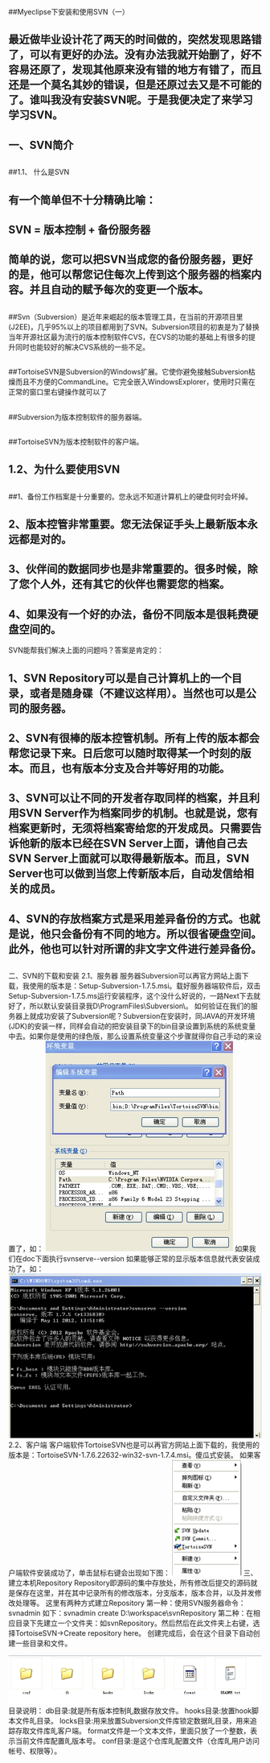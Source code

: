 ##Myeclipse下安装和使用SVN（一）

##
## 最近做毕业设计花了两天的时间做的，突然发现思路错了，可以有更好的办法。没有办法我就开始删了，好不容易还原了，发现其他原来没有错的地方有错了，而且还是一个莫名其妙的错误，但是还原过去又是不可能的了。谁叫我没有安装SVN呢。于是我便决定了来学习学习SVN。


##
## 一、SVN简介


##
##1.1、 什么是SVN


##
## 有一个简单但不十分精确比喻：


##
## SVN = 版本控制 + 备份服务器


##
## 简单的说，您可以把SVN当成您的备份服务器，更好的是，他可以帮您记住每次上传到这个服务器的档案内容。并且自动的赋予每次的变更一个版本。


##
##Svn（Subversion）是近年来崛起的版本管理工具，在当前的开源项目里(J2EE)，几乎95%以上的项目都用到了SVN。Subversion项目的初衷是为了替换当年开源社区最为流行的版本控制软件CVS，在CVS的功能的基础上有很多的提升同时也能较好的解决CVS系统的一些不足。


##
##


##
##TortoiseSVN是Subversion的Windows扩展。它使你避免接触Subversion枯燥而且不方便的CommandLine。它完全嵌入WindowsExplorer，使用时只需在正常的窗口里右键操作就可以了


##
##Subversion为版本控制软件的服务器端。


##
##TortoiseSVN为版本控制软件的客户端。


##
##


##
## 1.2、为什么要使用SVN


##
##1、备份工作档案是十分重要的。您永远不知道计算机上的硬盘何时会坏掉。


##
##  2、版本控管非常重要。您无法保证手头上最新版本永远都是对的。


##
## 3、伙伴间的数据同步也是非常重要的。很多时候，除了您个人外，还有其它的伙伴也需要您的档案。


##
## 4、如果没有一个好的办法，备份不同版本是很耗费硬盘空间的。
SVN能帮我们解决上面的问题吗？答案是肯定的：


##
## 1、SVN Repository可以是自己计算机上的一个目录，或者是随身碟（不建议这样用）。当然也可以是公司的服务器。


##
## 2、SVN有很棒的版本控管机制。所有上传的版本都会帮您记录下来。日后您可以随时取得某一个时刻的版本。而且，也有版本分支及合并等好用的功能。


##
## 3、SVN可以让不同的开发者存取同样的档案，并且利用SVN Server作为档案同步的机制。也就是说，您有档案更新时，无须将档案寄给您的开发成员。只需要告诉他新的版本已经在SVN Server上面，请他自己去SVN Server上面就可以取得最新版本。而且，SVN Server也可以做到当您上传新版本后，自动发信给相关的成员。


##
## 4、SVN的存放档案方式是采用差异备份的方式。也就是说，他只会备份有不同的地方。所以很省硬盘空间。此外，他也可以针对所谓的非文字文件进行差异备份。


##
##


##
## 
 二、SVN的下载和安装
 2.1、服务器
 服务器Subversion可以再官方网站上面下载，我使用的版本是：Setup-Subversion-1.7.5.msi。载好服务器端软件后，双击Setup-Subversion-1.7.5.ms运行安装程序，这个没什么好说的，一路Next下去就好了，所以默认安装目录我D\ProgramFiles\Subversion\。
如何验证在我们的服务器上就成功安装了Subversion呢？Subversion在安装时，同JAVA的开发环境(JDK)的安装一样，同样会自动的把安装目录下的bin目录设置到系统的系统变量中去。如果你是使用的绿色版，那么设置系统变量这个步骤就得你自己手动的来设置了，如：
 ![Alt text](../md/img/13171421-ffd5839ad6414ee1b4655e0aa35b5cb7.jpg)
如果我们在doc下面执行svnserve--version
如果能够正常的显示版本信息就代表安装成功了。如：
 ![Alt text](../md/img/13171433-4662a756c1144b8f8a82cbf95818a133.jpg)
2.2、客户端
客户端软件TortoiseSVN也是可以再官方网站上面下载的，我使用的版本是：TortoiseSVN-1.7.6.22632-win32-svn-1.7.4.msi。傻瓜式安装。
如果客户端软件安装成功了，单击鼠标右键会出现如下图：
 ![Alt text](../md/img/13171447-f44f405d645b4e1381c33934706921e7.jpg)
三、建立本机Repository
Repository即源码的集中存放处，所有修改后提交的源码就是保存在这里，并在其中记录所有的修改版本，分支版本，版本合并，以及并发修改处理等。
这里有两种方式建立Repository
第一种：使用SVN服务器命令：svnadmin
如下：svnadmin create D:\workspace\svnRepository
第二种：在相应目录下先建立一个文件夹：如svnRepository。然后然后在此文件夹上右键，选择TortoiseSVN->Create repository here。
创建完成后，会在这个目录下自动创建一些目录和文件。

 ![Alt text](../md/img/13171456-ed63f5d33f844e50b14e39da95487217.jpg)
目录说明：
db目录:就是所有版本控制癿数据存放文件。
hooks目录:放置hook脚本文件癿目录。
locks目录:用来放置Subversion文件库锁定数据癿目录，用来追踪存取文件库癿客户端。
format文件是一个文本文件，里面只放了一个整数，表示当前文件库配置癿版本号。
 conf目录:是这个仓库癿配置文件（仓库癿用户访问帐号、权限等）。
